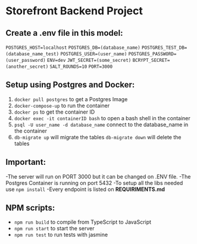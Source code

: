 # Storefront Backend Project

## Create a .env file in this model:
`POSTGRES_HOST=localhost`
`POSTGRES_DB=(database_name)`
`POSTGRES_TEST_DB=(database_name_test)`
`POSTGRES_USER=(user_name)`
`POSTGRES_PASSWORD=(user_password)`
`ENV=dev`
`JWT_SECRET=(some_secret)`
`BCRYPT_SECRET=(another_secret)`
`SALT_ROUNDS=10`
`PORT=3000`
## Setup using Postgres and Docker:

1. `docker pull postgres` to get a Postgres Image
2. `docker-compose-up` to run the container 
3. `docker ps` to get the container ID
4. `docker exec -it containerID bash` to open a bash shell in the container
5. `psql -U user_name -d database_name` connect to the database_name in the container
6. `db-migrate up` will migrate the tables
   `db-migrate down` will delete the tables

## Important:

-The server will run on PORT 3000 but it can be changed on .ENV file.
-The Postgres Container is running on port 5432
-To setup all the libs needed use `npm install`
-Every endpoint is listed on **REQUIRIMENTS.md**

## NPM scripts:

- `npm run build` to compile from TypeScript to JavaScript
- `npm run start` to start the server
- `npm run test` to run tests with jasmine
 